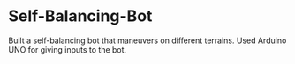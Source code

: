 # Self-Balancing-Bot
Built a self-balancing bot that maneuvers on different terrains. Used Arduino UNO for giving inputs to the bot.
